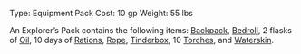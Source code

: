 Type: Equipment Pack Cost: 10 gp Weight: 55 lbs

An Explorer’s Pack contains the following items: [Backpack](https://www.dndbeyond.com/equipment/399-backpack), [Bedroll](https://www.dndbeyond.com/equipment/420-bedroll), 2 flasks of [Oil](https://www.dndbeyond.com/equipment/393-oil), 10 days of [Rations](https://www.dndbeyond.com/equipment/411-rations), [Rope](https://www.dndbeyond.com/equipment/415-rope), [Tinderbox](https://www.dndbeyond.com/equipment/434-tinderbox), 10 [Torches](https://www.dndbeyond.com/equipment/437-torch), and [Waterskin](https://www.dndbeyond.com/equipment/442-waterskin).